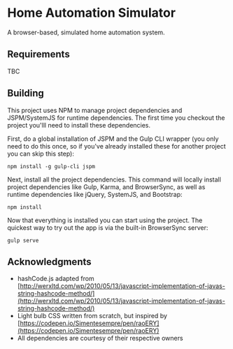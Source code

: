 # Home Automation Simulator
A browser-based, simulated home automation system.

## Requirements
TBC

## Building

This project uses NPM to manage project dependencies and JSPM/SystemJS for runtime dependencies. The first time you 
checkout the project you'lll need to install these dependencies. 

First, do a global installation of JSPM and the Gulp CLI wrapper (you only need to do this once, so if you've already 
installed these for another project you can skip this step): 

```
npm install -g gulp-cli jspm
```

Next, install all the project dependencies. This command will locally install project dependencies like Gulp, Karma, and
 BrowserSync, as well as runtime dependencies like jQuery, SystemJS, and Bootstrap:
```
npm install
```

Now that everything is installed you can start using the project. The quickest way to try out the app is via the 
built-in BrowserSync server:

```
gulp serve
```

## Acknowledgments

* hashCode.js adapted from [http://werxltd.com/wp/2010/05/13/javascript-implementation-of-javas-string-hashcode-method/](http://werxltd.com/wp/2010/05/13/javascript-implementation-of-javas-string-hashcode-method/)
* Light bulb CSS written from scratch, but inspired by [https://codepen.io/Simentesempre/pen/raoERY](https://codepen.io/Simentesempre/pen/raoERY)
* All dependencies are courtesy of their respective owners